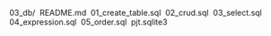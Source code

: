 03_db/
​	README.md
​	01_create_table.sql
​	02_crud.sql
​	03_select.sql
​	04_expression.sql
​	05_order.sql
​	pjt.sqlite3
